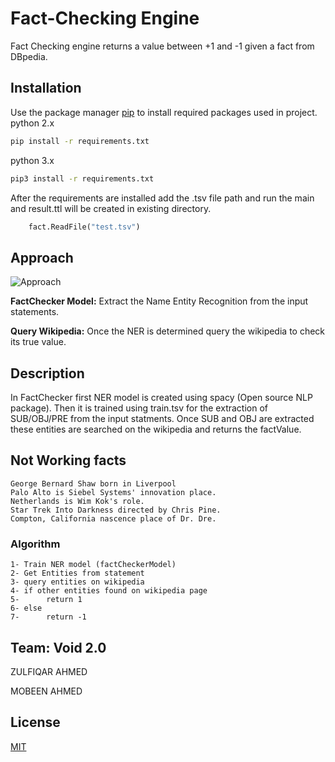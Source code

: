 # Fact-Checking Engine

Fact Checking engine returns a value between +1 and -1 given a fact from DBpedia.

## Installation

Use the package manager [pip](https://pip.pypa.io/en/stable/) to install required packages used in project.
python 2.x
```bash
pip install -r requirements.txt 
```
python 3.x
```bash
pip3 install -r requirements.txt 
```
After the requirements are installed add the .tsv file path and run the main and result.ttl will be created in existing directory.
```python
    fact.ReadFile("test.tsv")
```

## Approach 
![Approach](https://res.cloudinary.com/dymq10xxe/image/upload/v1548608998/approach.png)
 
**FactChecker Model:** Extract the Name Entity Recognition from the input statements. 

**Query Wikipedia:** Once the NER is determined query the wikipedia to check its true value.

## Description

In FactChecker first NER model is created using spacy (Open source NLP package). Then it is trained using train.tsv for the extraction of SUB/OBJ/PRE from the input statments. Once SUB and OBJ are extracted these entities are searched on the wikipedia and returns the factValue.

## Not Working facts
	George Bernard Shaw born in Liverpool   
	Palo Alto is Siebel Systems' innovation place.   
	Netherlands is Wim Kok's role. 
	Star Trek Into Darkness directed by Chris Pine.  
	Compton, California nascence place of Dr. Dre.   

### Algorithm
```
1- Train NER model (factCheckerModel)
2- Get Entities from statement
3- query entities on wikipedia
4- if other entities found on wikipedia page
5-      return 1
6- else
7-      return -1
```

## Team: Void 2.0
ZULFIQAR AHMED

MOBEEN AHMED
## License
[MIT](https://choosealicense.com/licenses/mit/)
